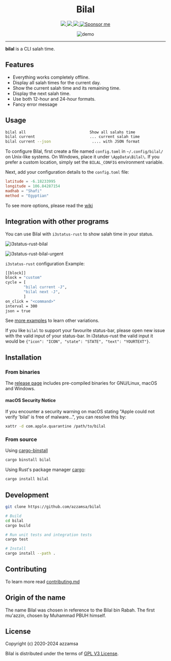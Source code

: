<div align="center">
<h1>Bilal</h1>

<a href="https://github.com/azzamsa/bilal/actions/workflows/ci.yml">
<img src="https://github.com/azzamsa/bilal/actions/workflows/ci.yml/badge.svg">
</a>
<a href="https://crates.io/crates/bilal">
<img src="https://img.shields.io/crates/v/bilal.svg">
</a>
<a href="https://docs.rs/bilal/">
<img src="https://docs.rs/bilal/badge.svg">
</a>
<a href="https://azzamsa.com/support/"><img alt="Sponsor me" src="https://img.shields.io/badge/Sponsor%20Me-%F0%9F%92%96-ff69b4">
</a>
<p></p>

![demo](docs/demo.gif)

</div>

---

**bilal** is a CLI salah time.

## Features

- Everything works completely offline.
- Display all salah times for the current day.
- Show the current salah time and its remaining time.
- Display the next salah time.
- Use both 12-hour and 24-hour formats.
- Fancy error message

## Usage

```bash
bilal all                            Show all salahs time
bilal current                        ... current salah time
bilal current --json                  .... with JSON format
```

To configure Bilal, first create a file named `config.toml` in `~/.config/bilal/` on Unix-like systems. On Windows, place it under `\AppData\Bilal\`. If you prefer a custom location, simply set the `BILAL_CONFIG` environment variable.

Next, add your configuration details to the `config.toml` file:

```toml
latitude = -6.18233995
longitude = 106.84287154
madhab = "Shafi"
method = "Egyptian"
```

To see more options, please read the [wiki](docs/wiki.md)

## Integration with other programs

You can use Bilal with `i3status-rust` to show salah time in your status.

![i3status-rust-bilal](docs/i3status-rust.png)

![i3status-rust-bilal-urgent](docs/i3status-rust-urgent.png)

`i3status-rust` configuration Example:

```bash
[[block]]
block = "custom"
cycle = [
        "bilal current -J",
        "bilal next -J",
        ]
on_click = "<command>"
interval = 300
json = true
```

See [more examples](examples/) to learn other variations.

If you like `bilal` to support your favourite status-bar, please open new issue
with the valid input of your status-bar. In i3status-rust
the valid input it would be `{"icon": "ICON", "state": "STATE", "text": "YOURTEXT"}`.

## Installation

### From binaries

The [release page](https://github.com/azzamsa/bilal/releases) includes
pre-compiled binaries for GNU/Linux, macOS and Windows.

#### macOS Security Notice

If you encounter a security warning on macOS stating "Apple could not verify 'bilal' is free of malware...", you can resolve this by:

```bash
xattr -d com.apple.quarantine /path/to/bilal
```

### From source

Using [cargo-binstall](https://github.com/cargo-bins/cargo-binstall)

```bash
cargo binstall bilal
```

Using Rust's package manager [cargo](https://github.com/rust-lang/cargo):

```bash
cargo install bilal
```

## Development

```bash
git clone https://github.com/azzamsa/bilal

# Build
cd bilal
cargo build

# Run unit tests and integration tests
cargo test

# Install
cargo install --path .
```

## Contributing

To learn more read [contributing.md](docs/dev/contributing.md)

## Origin of the name

The name Bilal was chosen in reference to the Bilal bin Rabah. The first
mu'azzin, chosen by Muhammad PBUH himself.

## License

Copyright (c) 2020-2024 azzamsa

Bilal is distributed under the terms of [GPL V3 License](LICENSE).
